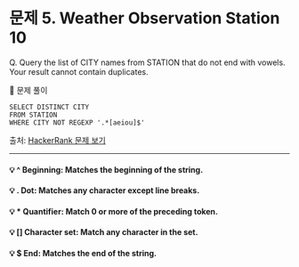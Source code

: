 # 문제 5. Weather Observation Station 10

Q. Query the list of CITY names from STATION that do not end with vowels. <br>
Your result cannot contain duplicates.

🔑 문제 풀이
```mysql
SELECT DISTINCT CITY
FROM STATION
WHERE CITY NOT REGEXP '.*[aeiou]$'
```

출처: [HackerRank 문제 보기](https://www.hackerrank.com/challenges/weather-observation-station-10/problem?isFullScreen=true)

-----

#### 💡 ^ Beginning: Matches the beginning of the string.
#### 💡 . Dot: Matches any character except line breaks.
#### 💡 * Quantifier: Match 0 or more of the preceding token.
#### 💡 [] Character set: Match any character in the set. 
#### 💡 $ End: Matches the end of the string.
